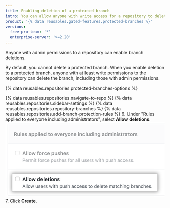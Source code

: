 ```yaml
---
title: Enabling deletion of a protected branch
intro: You can allow anyone with write access for a repository to delete a protected branch.
product: '{% data reusables.gated-features.protected-branches %}'
versions:
  free-pro-team: '*'
  enterprise-server: '>=2.20'
---
```


Anyone with admin permissions to a repository can enable branch deletions.

By default, you cannot delete a protected branch. When you enable deletion to a protected branch, anyone with at least write permissions to the repository can delete the branch, including those with admin permissions.

{% data reusables.repositories.protected-branches-options %}

{% data reusables.repositories.navigate-to-repo %}
{% data reusables.repositories.sidebar-settings %}
{% data reusables.repositories.repository-branches %}
{% data reusables.repositories.add-branch-protection-rules %}
6. Under "Rules applied to everyone including administrators", select **Allow deletions**. ![Allow branch deletions option](/assets/images/help/repository/allow-branch-deletions.png)
7. Click **Create**.
